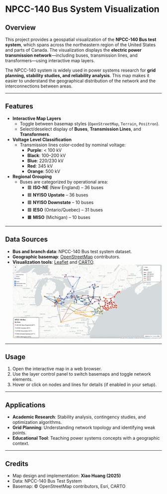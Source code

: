 # NPCC-140 Bus System Visualization

## Overview
This project provides a geospatial visualization of the **NPCC-140 Bus test system**, which spans across the northeastern region of the United States and parts of Canada. The visualization displays the **electric power transmission network**—including buses, transmission lines, and transformers—using interactive map layers.

The NPCC-140 system is widely used in power systems research for **grid planning, stability studies, and reliability analysis**. This map makes it easier to understand the geographical distribution of the network and the interconnections between areas.

---

## Features
- **Interactive Map Layers**
  - Toggle between basemap styles (`OpenStreetMap`, `Terrain`, `Positron`).
  - Select/deselect display of **Buses**, **Transmission Lines**, and **Transformers**.
- **Voltage Level Classification**
  - Transmission lines color-coded by nominal voltage:
    - **Purple**: < 100 kV  
    - **Black**: 100–200 kV  
    - **Blue**: 220/230 kV  
    - **Red**: 345 kV  
    - **Orange**: 500 kV
- **Regional Grouping**
  - Buses are categorized by operational area:
    - 🟥 **ISO-NE** (New England) – 36 buses  
    - 🟦 **NYISO Upstate** – 36 buses  
    - 🟩 **NYISO Downstate** – 10 buses  
    - 🟪 **IESO** (Ontario/Quebec) – 31 buses  
    - 🟧 **MISO** (Michigan) – 10 buses

---

## Data Sources
- **Bus and branch data**: NPCC-140 Bus test system dataset.
- **Geographic basemap**: [OpenStreetMap](https://www.openstreetmap.org/) contributors.
- **Visualization tools**: [Leaflet](https://leafletjs.com/) and [CARTO](https://carto.com/).
![NPCC-140 Bus System Map](npcc140.png)

---

## Usage
1. Open the interactive map in a web browser.
2. Use the layer control panel to switch basemaps and toggle network elements.
3. Hover or click on nodes and lines for details (if enabled in your setup).

---

## Applications
- **Academic Research**: Stability analysis, contingency studies, and optimization algorithms.
- **Grid Planning**: Understanding network topology and identifying weak points.
- **Educational Tool**: Teaching power systems concepts with a geographic context.

---

## Credits
- Map design and implementation: **Xiao Huang (2025)**
- Data: NPCC-140 Bus Test System  
- Basemap: © OpenStreetMap contributors, Esri, CARTO
